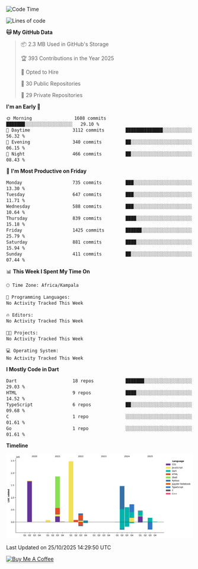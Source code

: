 <!--START_SECTION:waka-->
![Code Time](http://img.shields.io/badge/Code%20Time-949%20hrs%209%20mins-blue)

![Lines of code](https://img.shields.io/badge/From%20Hello%20World%20I%27ve%20Written-10.0%20million%20lines%20of%20code-blue)

**🐱 My GitHub Data** 

> 📦 2.3 MB Used in GitHub's Storage 
 > 
> 🏆 393 Contributions in the Year 2025
 > 
> 💼 Opted to Hire
 > 
> 📜 30 Public Repositories 
 > 
> 🔑 29 Private Repositories 
 > 
**I'm an Early 🐤** 

```text
🌞 Morning                1608 commits        ███████░░░░░░░░░░░░░░░░░░   29.10 % 
🌆 Daytime                3112 commits        ██████████████░░░░░░░░░░░   56.32 % 
🌃 Evening                340 commits         ██░░░░░░░░░░░░░░░░░░░░░░░   06.15 % 
🌙 Night                  466 commits         ██░░░░░░░░░░░░░░░░░░░░░░░   08.43 % 
```
📅 **I'm Most Productive on Friday** 

```text
Monday                   735 commits         ███░░░░░░░░░░░░░░░░░░░░░░   13.30 % 
Tuesday                  647 commits         ███░░░░░░░░░░░░░░░░░░░░░░   11.71 % 
Wednesday                588 commits         ███░░░░░░░░░░░░░░░░░░░░░░   10.64 % 
Thursday                 839 commits         ████░░░░░░░░░░░░░░░░░░░░░   15.18 % 
Friday                   1425 commits        ██████░░░░░░░░░░░░░░░░░░░   25.79 % 
Saturday                 881 commits         ████░░░░░░░░░░░░░░░░░░░░░   15.94 % 
Sunday                   411 commits         ██░░░░░░░░░░░░░░░░░░░░░░░   07.44 % 
```


📊 **This Week I Spent My Time On** 

```text
🕑︎ Time Zone: Africa/Kampala

💬 Programming Languages: 
No Activity Tracked This Week

🔥 Editors: 
No Activity Tracked This Week

🐱‍💻 Projects: 
No Activity Tracked This Week

💻 Operating System: 
No Activity Tracked This Week
```

**I Mostly Code in Dart** 

```text
Dart                     18 repos            ███████░░░░░░░░░░░░░░░░░░   29.03 % 
HTML                     9 repos             ████░░░░░░░░░░░░░░░░░░░░░   14.52 % 
TypeScript               6 repos             ██░░░░░░░░░░░░░░░░░░░░░░░   09.68 % 
C                        1 repo              ░░░░░░░░░░░░░░░░░░░░░░░░░   01.61 % 
Go                       1 repo              ░░░░░░░░░░░░░░░░░░░░░░░░░   01.61 % 
```



**Timeline**

![Lines of Code chart](https://raw.githubusercontent.com/drexhacker/drexhacker/main/assets/bar_graph.png)


 Last Updated on 25/10/2025 14:29:50 UTC
<!--END_SECTION:waka-->

<a href="https://www.buymeacoffee.com/drexsoftorg" target="_blank"><img src="https://www.buymeacoffee.com/assets/img/custom_images/orange_img.png" alt="Buy Me A Coffee" style="height: 41px !important;width: 174px !important;box-shadow: 0px 3px 2px 0px rgba(190, 190, 190, 0.5) !important;-webkit-box-shadow: 0px 3px 2px 0px rgba(190, 190, 190, 0.5) !important;" ></a>


<!---
drexhacker/drexhacker is a ✨ special ✨ repository because its `README.md` (this file) appears on your GitHub profile.
You can click the Preview link to take a look at your changes.
--->
